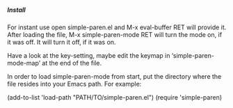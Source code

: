 ##### Install
For instant use open simple-paren.el and M-x eval-buffer RET will provide it. 
After loading the file, M-x simple-paren-mode RET will turn the mode on, if it was off.
It will turn it off, if it was on.

Have a look at the key-setting, maybe edit the keymap in ‘simple-paren-mode-map’ at the end of the file.

In order to load simple-paren-mode from start, put the directory where the file resides into your Emacs path. For example:

(add-to-list 'load-path "PATH/TO/simple-paren.el") 
(require 'simple-paren)


